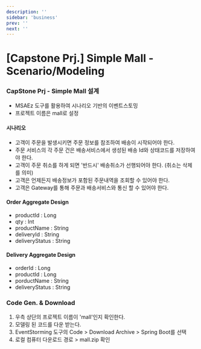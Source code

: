 ```yaml
---
description: ''
sidebar: 'business'
prev: ''
next: ''
---
```


# [Capstone Prj.] Simple Mall - Scenario/Modeling

### CapStone Prj - Simple Mall 설계 

- MSAEz 도구를 활용하여 시나리오 기반의 이벤트스토밍 
- 프로젝트 이름은 mall로 설정 

#### 시나리오 

- 고객이 주문을 발생시키면 주문 정보를 참조하여 배송이 시작되어야 한다. 
- 주문 서비스의 각 주문 건은  배송서비스에서 생성된 배송 Id와 상태코드를 저장하여야 한다.
- 고객이 주문 취소를 하게 되면 '반드시' 배송취소가 선행되어야 한다. (취소는 삭제를 의미)
- 고객은 언제든지 배송정보가 포함된 주문내역을 조회할 수 있어야 한다. 
- 고객은  Gateway를 통해 주문과 배송서비스와 통신 할 수 있어야 한다. 

#### Order Aggregate Design
- productId : Long
- qty : Int 
- productName : String
- deliveryId : String
- deliveryStatus : String

#### Delivery Aggregate Design
- orderId : Long 
- productId : Long 
- porductName : String
- deliveryStatus : String 


### Code Gen. & Download

1) 우측 상단의 프로젝트 이름이 'mall'인지 확인한다.
2) 모델링 된 코드를 다운 받는다. 
3) EventStorming 도구의 Code > Download Archive > Spring Boot를 선택
4) 로컬 컴퓨터 다운로드 경로 > mall.zip 확인 

